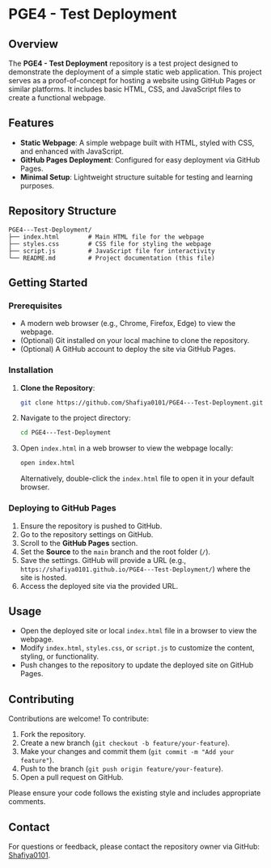 # PGE4 - Test Deployment

## Overview
The **PGE4 - Test Deployment** repository is a test project designed to demonstrate the deployment of a simple static web application. This project serves as a proof-of-concept for hosting a website using GitHub Pages or similar platforms. It includes basic HTML, CSS, and JavaScript files to create a functional webpage.

## Features
- **Static Webpage**: A simple webpage built with HTML, styled with CSS, and enhanced with JavaScript.
- **GitHub Pages Deployment**: Configured for easy deployment via GitHub Pages.
- **Minimal Setup**: Lightweight structure suitable for testing and learning purposes.

## Repository Structure
```
PGE4---Test-Deployment/
├── index.html        # Main HTML file for the webpage
├── styles.css        # CSS file for styling the webpage
├── script.js         # JavaScript file for interactivity
└── README.md         # Project documentation (this file)
```

## Getting Started

### Prerequisites
- A modern web browser (e.g., Chrome, Firefox, Edge) to view the webpage.
- (Optional) Git installed on your local machine to clone the repository.
- (Optional) A GitHub account to deploy the site via GitHub Pages.

### Installation
1. **Clone the Repository**:
   ```bash
   git clone https://github.com/Shafiya0101/PGE4---Test-Deployment.git
   ```
2. Navigate to the project directory:
   ```bash
   cd PGE4---Test-Deployment
   ```
3. Open `index.html` in a web browser to view the webpage locally:
   ```bash
   open index.html
   ```
   Alternatively, double-click the `index.html` file to open it in your default browser.

### Deploying to GitHub Pages
1. Ensure the repository is pushed to GitHub.
2. Go to the repository settings on GitHub.
3. Scroll to the **GitHub Pages** section.
4. Set the **Source** to the `main` branch and the root folder (`/`).
5. Save the settings. GitHub will provide a URL (e.g., `https://shafiya0101.github.io/PGE4---Test-Deployment/`) where the site is hosted.
6. Access the deployed site via the provided URL.

## Usage
- Open the deployed site or local `index.html` file in a browser to view the webpage.
- Modify `index.html`, `styles.css`, or `script.js` to customize the content, styling, or functionality.
- Push changes to the repository to update the deployed site on GitHub Pages.

## Contributing
Contributions are welcome! To contribute:
1. Fork the repository.
2. Create a new branch (`git checkout -b feature/your-feature`).
3. Make your changes and commit them (`git commit -m "Add your feature"`).
4. Push to the branch (`git push origin feature/your-feature`).
5. Open a pull request on GitHub.

Please ensure your code follows the existing style and includes appropriate comments.

## Contact
For questions or feedback, please contact the repository owner via GitHub: [Shafiya0101](https://github.com/Shafiya0101).